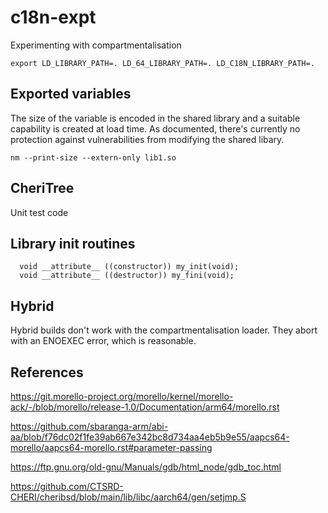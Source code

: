 # c18n-expt
Experimenting with compartmentalisation

~~~{.sh}
export LD_LIBRARY_PATH=. LD_64_LIBRARY_PATH=. LD_C18N_LIBRARY_PATH=.
~~~

## Exported variables

The size of the variable is encoded in the shared library and a suitable capability is created at load time.
As documented, there's currently no protection against vulnerabilities from modifying the shared libary.

~~~{.sh}
nm --print-size --extern-only lib1.so
~~~

## CheriTree

Unit test code

## Library init routines

~~~{.sh}
  void __attribute__ ((constructor)) my_init(void);                          
  void __attribute__ ((destructor)) my_fini(void);     
~~~

## Hybrid

Hybrid builds don't work with the compartmentalisation loader. They abort with an ENOEXEC error, which is reasonable.

## References

https://git.morello-project.org/morello/kernel/morello-ack/-/blob/morello/release-1.0/Documentation/arm64/morello.rst

https://github.com/sbaranga-arm/abi-aa/blob/f76dc02f1fe39ab667e342bc8d734aa4eb5b9e55/aapcs64-morello/aapcs64-morello.rst#parameter-passing

https://ftp.gnu.org/old-gnu/Manuals/gdb/html_node/gdb_toc.html

https://github.com/CTSRD-CHERI/cheribsd/blob/main/lib/libc/aarch64/gen/setjmp.S
